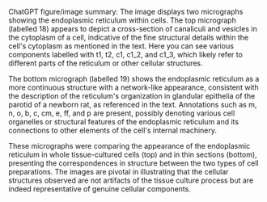 ChatGPT figure/image summary: The image displays two micrographs showing the endoplasmic reticulum within cells. The top micrograph (labelled 18) appears to depict a cross-section of canaliculi and vesicles in the cytoplasm of a cell, indicative of the fine structural details within the cell's cytoplasm as mentioned in the text. Here you can see various components labelled with t1, t2, c1, c1_2, and c1_3, which likely refer to different parts of the reticulum or other cellular structures.

The bottom micrograph (labelled 19) shows the endoplasmic reticulum as a more continuous structure with a network-like appearance, consistent with the description of the reticulum's organization in glandular epithelia of the parotid of a newborn rat, as referenced in the text. Annotations such as m, n, o, b, c, cm, e, ff, and p are present, possibly denoting various cell organelles or structural features of the endoplasmic reticulum and its connections to other elements of the cell's internal machinery.

These micrographs were comparing the appearance of the endoplasmic reticulum in whole tissue-cultured cells (top) and in thin sections (bottom), presenting the correspondences in structure between the two types of cell preparations. The images are pivotal in illustrating that the cellular structures observed are not artifacts of the tissue culture process but are indeed representative of genuine cellular components.